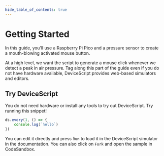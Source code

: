 ```yaml
---
hide_table_of_contents: true
---
```


# Getting Started

In this guide, you'll use a Raspberry Pi Pico and a pressure sensor to create a mouth-blowing activated mouse button.

At a high level, we want the script to generate a mouse click whenever we detect a peak in air pressure.
Tag along this part of the guide even if you do not have hardware available, DeviceScript provides web-based simulators and editors.

## Try DeviceScript

You do not need hardware or install any tools to try out DeviceScript. Try running this snippet!

```ts edit codesandbox
ds.every(1, () => {
    console.log(`hello`)
})
```

You can edit it directly and press `Run` to load it in the DeviceScript simulator in the documentation.
You can also click on `Fork` and open the sample in CodeSandbox.
